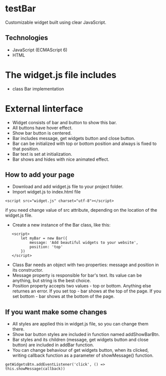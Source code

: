 # testBar
Customizable widget built using clear JavaScript.

## Technologies
 * JavaScript (ECMAScript 6)
 * HTML

# The widget.js file includes
* class Bar implementation

# External Iinterface

* Widget consists of bar and button to show this bar.
* All buttons have hover effect.
* Show bar button is centered.
* Bar includes message, get widgets button and close button.
* Bar can be initialized with top or bottom position and always is fixed to that position.
* Bar text is set at initialization.
* Bar shows and hides with nice animated effect.

 ## How to add your page

 * Download and add widget.js file to your project folder.
 * Import widget.js to index.html file
 ```
 <script src="widget.js" charset="utf-8"></script>
 ```
 if you need change value of src attribute, depending on the location of the widget.js file.
 * Create a new instance of the Bar class, like this:
 ```
    <script>
        let myBar = new Bar({
            message: 'Add beautiful widgets to your website',
            position: 'top'
        })
    </script>
 ```
 * Class Bar needs an object with two properties: message and position in its constructor. 
 * Message property is responsible for bar's text. Its value can be anything, but string is the best choice. 
 * Position property accepts two values - top or bottom. Anything else returnes an error. If you set top - bar shows at the top of the page. If you set bottom - bar shows at the bottom of the page.

 ## If you want make some changes

 * All styles are applied this in widget.js file, so you can change them there.
 * Show bar button styles are included in function named addShowBarBtn.
 * Bar styles and its children (message, get widgets button and close button) are included in addBar function.
 * You can change behaviour of get widgets button, when its clicked, writing callback function as a parameter of showMessage() function.
 ```
getWidgetsBtn.addEventListener('click', () => this.showMessage(callback))
 ```